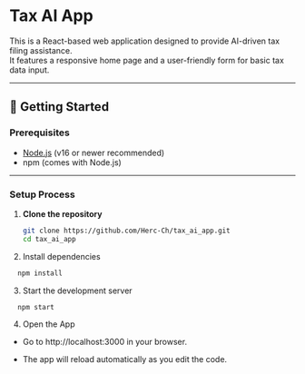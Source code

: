 # Tax AI App

This is a React-based web application designed to provide AI-driven tax filing assistance.  
It features a responsive home page and a user-friendly form for basic tax data input.

---

## 🚀 Getting Started

### **Prerequisites**

- [Node.js](https://nodejs.org/) (v16 or newer recommended)
- npm (comes with Node.js)

---

### **Setup Process**

1. **Clone the repository**

   ```bash
   git clone https://github.com/Herc-Ch/tax_ai_app.git
   cd tax_ai_app
   ```
2. Install dependencies
   
 ```bash
   npm install
 ```  
3. Start the development server
   
 ```bash
   npm start
 ```
4. Open the App
   
- Go to http://localhost:3000 in your browser.

- The app will reload automatically as you edit the code.
